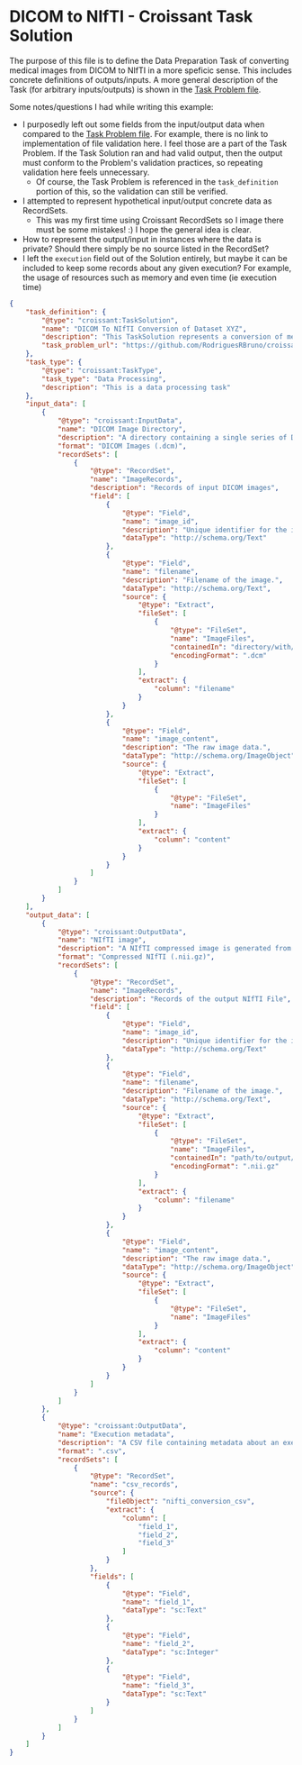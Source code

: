 # DICOM to NIfTI - Croissant Task Solution

The purpose of this file is to define the Data Preparation Task of converting medical images from DICOM to NIfTI in a more speficic sense. This includes concrete definitions of outputs/inputs. A more general description of the Task (for arbitrary inputs/outputs) is shown in the [Task Problem file](./dicom2nifti-taskproblem.md).

Some notes/questions I had while writing this example:
- I purposedly left out some fields from the input/output data when compared to the [Task Problem file](./dicom2nifti-taskproblem.md). For example, there is no link to implementation of file validation here. I feel those are a part of the Task Problem. If the Task Solution ran and had valid output, then the output must conform to the Problem's validation practices, so repeating validation here feels unnecessary.
  - Of course, the Task Problem is referenced in the `task_definition` portion of this, so the validation can still be verified.
- I attempted to represent hypothetical input/output concrete data as RecordSets.
  - This was my first time using Croissant RecordSets so I image there must be some mistakes! :) I hope the general idea is clear.
- How to represent the output/input in instances where the data is private? Should there simply be no source listed in the RecordSet?
- I left the `execution` field out of the Solution entirely, but maybe it can be included to keep some records about any given execution? For example, the usage of resources such as memory and even time (ie execution time)
  
```json
{
    "task_definition": {
        "@type": "croissant:TaskSolution",
        "name": "DICOM To NIfTI Conversion of Dataset XYZ",
        "description": "This TaskSolution represents a conversion of medical images from the DICOM Format (.dcm) to NIfTI (.nii.gz).",
        "task_problem_url": "https://github.com/RodriguesRBruno/croissant-tasks-dicom-2-nifti/blob/main/dicom2nifti-taskproblem.md"
    },
    "task_type": {
        "@type": "croissant:TaskType",
        "task_type": "Data Processing",
        "description": "This is a data processing task"
    },
    "input_data": [
        {
            "@type": "croissant:InputData",
            "name": "DICOM Image Directory",
            "description": "A directory containing a single series of DICOM images.",
            "format": "DICOM Images (.dcm)",
            "recordSets": [
                {
                    "@type": "RecordSet",
                    "name": "ImageRecords",
                    "description": "Records of input DICOM images",
                    "field": [
                        {
                            "@type": "Field",
                            "name": "image_id",
                            "description": "Unique identifier for the image.",
                            "dataType": "http://schema.org/Text"
                        },
                        {
                            "@type": "Field",
                            "name": "filename",
                            "description": "Filename of the image.",
                            "dataType": "http://schema.org/Text",
                            "source": {
                                "@type": "Extract",
                                "fileSet": [
                                    {
                                        "@type": "FileSet",
                                        "name": "ImageFiles",
                                        "containedIn": "directory/with/input/dicom/images",
                                        "encodingFormat": ".dcm"
                                    }
                                ],
                                "extract": {
                                    "column": "filename"
                                }
                            }
                        },
                        {
                            "@type": "Field",
                            "name": "image_content",
                            "description": "The raw image data.",
                            "dataType": "http://schema.org/ImageObject",
                            "source": {
                                "@type": "Extract",
                                "fileSet": [
                                    {
                                        "@type": "FileSet",
                                        "name": "ImageFiles"
                                    }
                                ],
                                "extract": {
                                    "column": "content"
                                }
                            }
                        }
                    ]
                }
            ]
        }
    ],
    "output_data": [
        {
            "@type": "croissant:OutputData",
            "name": "NIfTI image",
            "description": "A NIfTI compressed image is generated from all the input DICOM images.",
            "format": "Compressed NIfTI (.nii.gz)",
            "recordSets": [
                {
                    "@type": "RecordSet",
                    "name": "ImageRecords",
                    "description": "Records of the output NIfTI File",
                    "field": [
                        {
                            "@type": "Field",
                            "name": "image_id",
                            "description": "Unique identifier for the image.",
                            "dataType": "http://schema.org/Text"
                        },
                        {
                            "@type": "Field",
                            "name": "filename",
                            "description": "Filename of the image.",
                            "dataType": "http://schema.org/Text",
                            "source": {
                                "@type": "Extract",
                                "fileSet": [
                                    {
                                        "@type": "FileSet",
                                        "name": "ImageFiles",
                                        "containedIn": "path/to/output/nifti/file",
                                        "encodingFormat": ".nii.gz"
                                    }
                                ],
                                "extract": {
                                    "column": "filename"
                                }
                            }
                        },
                        {
                            "@type": "Field",
                            "name": "image_content",
                            "description": "The raw image data.",
                            "dataType": "http://schema.org/ImageObject",
                            "source": {
                                "@type": "Extract",
                                "fileSet": [
                                    {
                                        "@type": "FileSet",
                                        "name": "ImageFiles"
                                    }
                                ],
                                "extract": {
                                    "column": "content"
                                }
                            }
                        }
                    ]
                }
            ]
        },
        {
            "@type": "croissant:OutputData",
            "name": "Execution metadata",
            "description": "A CSV file containing metadata about an execution",
            "format": ".csv",
            "recordSets": [
                {
                    "@type": "RecordSet",
                    "name": "csv_records",
                    "source": {
                        "fileObject": "nifti_conversion_csv",
                        "extract": {
                            "column": [
                                "field_1",
                                "field_2",
                                "field_3"
                            ]
                        }
                    },
                    "fields": [
                        {
                            "@type": "Field",
                            "name": "field_1",
                            "dataType": "sc:Text"
                        },
                        {
                            "@type": "Field",
                            "name": "field_2",
                            "dataType": "sc:Integer"
                        },
                        {
                            "@type": "Field",
                            "name": "field_3",
                            "dataType": "sc:Text"
                        }
                    ]
                }
            ]
        }
    ]
}
```